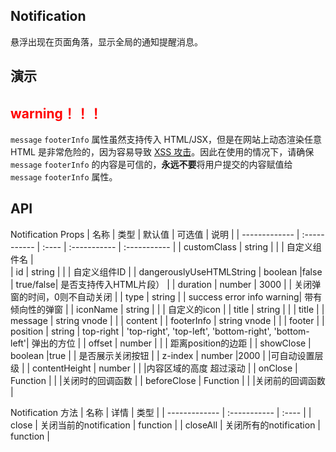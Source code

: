 <script setup>
import { ref } from 'vue'
</script>

## Notification

悬浮出现在页面角落，显示全局的通知提醒消息。

## 演示

<preview path="./demos/notification/notification-demo1.vue" title="基本用法" description="通知内容message支持string和render函数"></preview>
<preview path="./demos/notification/notification-demo2.vue" title="是否自动关闭" description="duration为0则是默认不关闭"></preview>
<preview path="./demos/notification/notification-demo3.vue" title="带有倾向性" description="带有 icon，常用来显示「成功、警告、消息、错误」类的系统消息"></preview>
<preview path="./demos/notification/notification-demo4.vue" title="自定义弹出位置" description="可以让 Notification 从屏幕四角中的任意一角弹出"></preview>
<preview path="./demos/notification/notification-demo5.vue" title="自定义底部 | 自定义icon" description="底部可以自定义例如去跳转｜可直接送进来iconName"></preview>

## <font color=FF0000> warning！！！ </font>

`message` `footerInfo` 属性虽然支持传入 HTML/JSX，但是在网站上动态渲染任意 HTML 是非常危险的，因为容易导致 [XSS 攻击](https://en.wikipedia.org/wiki/Cross-site_scripting)。因此在使用的情况下，请确保 `message` `footerInfo` 的内容是可信的，**永远不要**将用户提交的内容赋值给 `message` `footerInfo` 属性。

## API

Notification Props
| 名称 | 类型 | 默认值 | 可选值 | 说明 |
| ------------- | :----------- | :---- | :----------- | :----------- |
| customClass | string | | | 自定义组件名 |  
| id | string | | | 自定义组件ID |
| dangerouslyUseHTMLString | boolean |false | true/false| 是否支持传入HTML片段） |
| duration | number | 3000 | | 关闭弹窗的时间，0则不自动关闭 |
| type | string | | success error info warning| 带有倾向性的弹窗 |
| iconName | string | | | 自定义的icon |
| title | string | | | title |
| message | string vnode | | | content |
| footerInfo | string vnode | | | footer |
| position | string | top-right | 'top-right', 'top-left', 'bottom-right', 'bottom-left'| 弹出的方位 |
| offset | number | | | 距离position的边距 |
| showClose | boolean |true | | 是否展示关闭按钮 |
| z-index | number |2000 | |可自动设置层级 |
| contentHeight | number | | |内容区域的高度 超过滚动 |
| onClose | Function | | |关闭时的回调函数 |
| beforeClose | Function | | |关闭前的回调函数 |

Notification 方法
| 名称 | 详情 | 类型 |
| ------------- | :----------- | :---- |
| close | 关闭当前的notification | function |
| closeAll | 关闭所有的notification | function |

